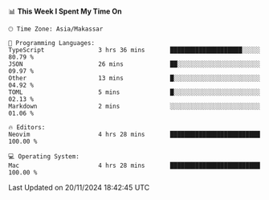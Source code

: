 <!--START_SECTION:waka-->
📊 **This Week I Spent My Time On** 

```text
🕑︎ Time Zone: Asia/Makassar

💬 Programming Languages: 
TypeScript               3 hrs 36 mins       ████████████████████░░░░░   80.79 % 
JSON                     26 mins             ██░░░░░░░░░░░░░░░░░░░░░░░   09.97 % 
Other                    13 mins             █░░░░░░░░░░░░░░░░░░░░░░░░   04.92 % 
TOML                     5 mins              █░░░░░░░░░░░░░░░░░░░░░░░░   02.13 % 
Markdown                 2 mins              ░░░░░░░░░░░░░░░░░░░░░░░░░   01.06 % 

🔥 Editors: 
Neovim                   4 hrs 28 mins       █████████████████████████   100.00 % 

💻 Operating System: 
Mac                      4 hrs 28 mins       █████████████████████████   100.00 % 
```


 Last Updated on 20/11/2024 18:42:45 UTC
<!--END_SECTION:waka-->
